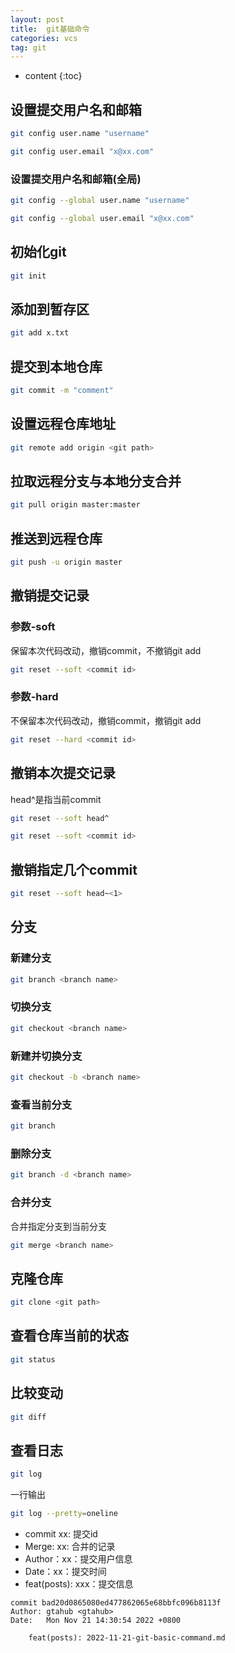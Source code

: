 ```yaml
---
layout: post
title:  git基础命令
categories: vcs
tag: git
---
```



* content
{:toc}


## 设置提交用户名和邮箱

```sh
git config user.name "username"

git config user.email "x@xx.com"
```

### 设置提交用户名和邮箱(全局)

```sh
git config --global user.name "username"

git config --global user.email "x@xx.com"
```


## 初始化git

```sh
git init
```


## 添加到暂存区

```sh
git add x.txt
```


## 提交到本地仓库

```sh
git commit -m "comment"
```


## 设置远程仓库地址

```sh
git remote add origin <git path>
```


## 拉取远程分支与本地分支合并

```sh
git pull origin master:master
```


## 推送到远程仓库

```sh
git push -u origin master
```


## 撤销提交记录

### 参数-soft
保留本次代码改动，撤销commit，不撤销git add
```sh
git reset --soft <commit id>
```

### 参数-hard
不保留本次代码改动，撤销commit，撤销git add
```sh
git reset --hard <commit id>
```


## 撤销本次提交记录
head^是指当前commit
```sh
git reset --soft head^

git reset --soft <commit id>
```

## 撤销指定几个commit

```sh
git reset --soft head~<1>
```


## 分支

### 新建分支

```sh
git branch <branch name>
```

### 切换分支

```sh
git checkout <branch name>
```

### 新建并切换分支

```sh
git checkout -b <branch name>
```

### 查看当前分支

```sh
git branch
```

### 删除分支

```sh
git branch -d <branch name>
```

### 合并分支
合并指定分支到当前分支
```sh
git merge <branch name>
```


## 克隆仓库

```sh
git clone <git path>
```


## 查看仓库当前的状态

```sh
git status
```


## 比较变动

```sh
git diff
```


## 查看日志

```sh
git log
```

一行输出
```sh
git log --pretty=oneline
```

- commit xx: 提交id
- Merge: xx: 合并的记录
- Author：xx：提交用户信息
- Date：xx：提交时间
- feat(posts): xxx：提交信息

```text
commit bad20d0865080ed477862065e68bbfc096b8113f
Author: gtahub <gtahub>
Date:   Mon Nov 21 14:30:54 2022 +0800

    feat(posts): 2022-11-21-git-basic-command.md

```
